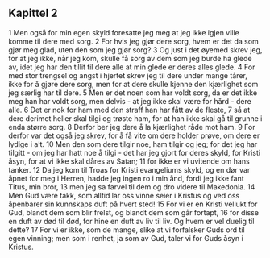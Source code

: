 ## Kapittel 2

1 Men også for min egen skyld foresatte jeg meg at jeg ikke igjen ville komme til dere med sorg.
2 For hvis jeg gjør dere sorg, hvem er det da som gjør meg glad, uten den som jeg gjør sorg?
3 Og just i det øyemed skrev jeg, for at jeg ikke, når jeg kom, skulle få sorg av dem som jeg burde ha glede av, idet jeg har den tillit til dere alle at min glede er deres alles glede.
4 For med stor trengsel og angst i hjertet skrev jeg til dere under mange tårer, ikke for å gjøre dere sorg, men for at dere skulle kjenne den kjærlighet som jeg særlig har til dere.
5 Men er det noen som har voldt sorg, da er det ikke meg han har voldt sorg, men delvis - at jeg ikke skal være for hård - dere alle.
6 Det er nok for ham med den straff han har fått av de fleste,
7 så at dere derimot heller skal tilgi og trøste ham, for at han ikke skal gå til grunne i enda større sorg.
8 Derfor ber jeg dere å la kjærlighet råde mot ham.
9 For derfor var det også jeg skrev, for å få vite om dere holder prøve, om dere er lydige i alt.
10 Men den som dere tilgir noe, ham tilgir og jeg; for det jeg har tilgitt - om jeg har hatt noe å tilgi - det har jeg gjort for deres skyld, for Kristi åsyn, for at vi ikke skal dåres av Satan;
11 for ikke er vi uvitende om hans tanker.
12 Da jeg kom til Troas for Kristi evangeliums skyld, og en dør var åpnet for meg i Herren, hadde jeg ingen ro i min ånd, fordi jeg ikke fant Titus, min bror,
13 men jeg sa farvel til dem og dro videre til Makedonia.
14 Men Gud være takk, som alltid lar oss vinne seier i Kristus og ved oss åpenbarer sin kunnskaps duft på hvert sted!
15 For vi er en Kristi vellukt for Gud, blandt dem som blir frelst, og blandt dem som går fortapt,
16 for disse en duft av død til død, for hine en duft av liv til liv. Og hvem er vel duelig til dette?
17 For vi er ikke, som de mange, slike at vi forfalsker Guds ord til egen vinning; men som i renhet, ja som av Gud, taler vi for Guds åsyn i Kristus.
